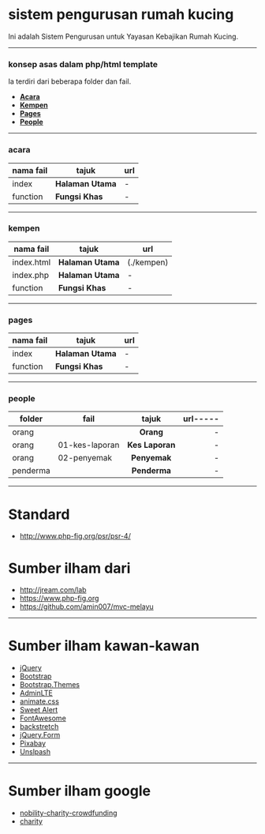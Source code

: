 # sistem pengurusan rumah kucing
Ini adalah Sistem Pengurusan untuk Yayasan Kebajikan Rumah Kucing.

___
### konsep asas dalam php/html template
Ia terdiri dari beberapa folder dan fail.

* [**Acara**](./acara)
* [**Kempen**](./kempen)
* [**Pages**](./pages)
* [**People**](./people)

___
### acara
nama fail | tajuk             | url
--------- |------------------ | ---
index     | **Halaman Utama** | -
function  | **Fungsi Khas**   | -
___
### kempen
nama fail  | tajuk             | url
---------  |------------------ | ---
index.html | **Halaman Utama** | (./kempen)
index.php  | **Halaman Utama** | -
function   | **Fungsi Khas**   | -

___
### pages
nama fail | tajuk             | url
--------- |------------------ | ---
index     | **Halaman Utama** | -
function  | **Fungsi Khas**   | -

___
### people

folder   | fail           | tajuk           | url-----
-------- |--------------- |:---------------:| -------:
orang    |                | **Orang**       | -
orang    | 01-kes-laporan | **Kes Laporan** | -
orang    | 02-penyemak    | **Penyemak**    | -
penderma |                | **Penderma**    | -

___
# Standard
* http://www.php-fig.org/psr/psr-4/

# Sumber ilham dari
* http://jream.com/lab
* https://www.php-fig.org
* https://github.com/amin007/mvc-melayu

___
# Sumber ilham kawan-kawan
* [jQuery](http://jquery.com)
* [Bootstrap](http://getbootstrap.com)
* [Bootstrap.Themes](http://bootstrap.themes.guide)
* [AdminLTE](https://adminlte.io/themes/AdminLTE)
* [animate.css](https://daneden.github.io/animate.css)
* [Sweet Alert](http://t4t5.github.io/sweetalert)
* [FontAwesome](http://fortawesome.github.io/Font-Awesome)
* [backstretch](http://srobbin.com/jquery-plugins/backstretch)
* [jQuery.Form](http://malsup.com/jquery/form)
* [Pixabay](https://pixabay.com)
* [Unslpash](https://unsplash.com)

___
# Sumber ilham google
* [nobility-charity-crowdfunding](https://themeforest.net/item/nobility-charity-crowdfunding-html5-template/21438467)
* [charity](https://colorlib.com/wp/cat/charity/)